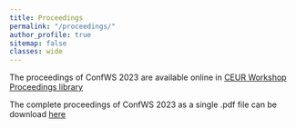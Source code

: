 ```yaml
---
title: Proceedings
permalink: "/proceedings/"
author_profile: true
sitemap: false
classes: wide
---
```


The proceedings of ConfWS 2023 are available online in [CEUR Workshop Proceedings library](https://ceur-ws.org/)

The complete proceedings of ConfWS 2023 as a single .pdf file can be download [here](../assets/confws/proceedings.pdf)
